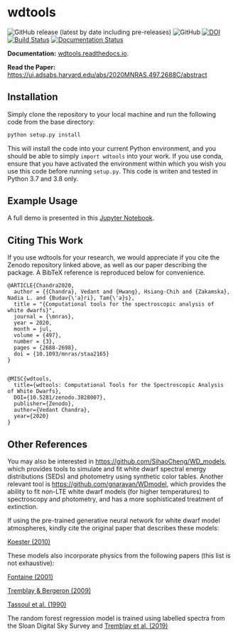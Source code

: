 # wdtools
![GitHub release (latest by date including pre-releases)](https://img.shields.io/github/v/release/vedantchandra/wdtools?include_prereleases)
![GitHub](https://img.shields.io/github/license/vedantchandra/wdtools)
[![DOI](https://zenodo.org/badge/DOI/10.5281/zenodo.3828007.svg)](https://doi.org/10.5281/zenodo.3828007)
[![Build Status](https://travis-ci.com/vedantchandra/wdtools.svg?branch=master)](https://travis-ci.com/vedantchandra/wdtools)
[![Documentation Status](https://readthedocs.org/projects/wdtools/badge/?version=latest)](https://wdtools.readthedocs.io/en/latest/?badge=latest)

**Documentation:** [wdtools.readthedocs.io](https://wdtools.readthedocs.io/en/latest/).

**Read the Paper:** https://ui.adsabs.harvard.edu/abs/2020MNRAS.497.2688C/abstract

## Installation

Simply clone the repository to your local machine and run the following code from the base directory:

``` bash
python setup.py install
```

This will install the code into your current Python environment, and you should be able to simply `import wdtools` into your work. If you use conda, ensure that you have activated the environment within which you wish you use this code before running `setup.py`. This code is writen and tested in Python 3.7 and 3.8 only. 

## Example Usage

A full demo is presented in this [Jupyter Notebook](https://wdtools.readthedocs.io/en/latest/examples/1_fitting_wd_spectra.html).

## Citing This Work

If you use wdtools for your research, we would appreciate if you cite the Zenodo repository linked above, as well as our paper describing the package. A BibTeX reference is reproduced below for convenience. 

```
@ARTICLE{Chandra2020,
  author = {{Chandra}, Vedant and {Hwang}, Hsiang-Chih and {Zakamska}, Nadia L. and {Budav{\'a}ri}, Tam{\'a}s},
  title = "{Computational tools for the spectroscopic analysis of white dwarfs}",
  journal = {\mnras},
  year = 2020,
  month = jul,
  volume = {497},
  number = {3},
  pages = {2688-2698},
  doi = {10.1093/mnras/staa2165}
}


@MISC{wdtools, 
  title={wdtools: Computational Tools for the Spectroscopic Analysis of White Dwarfs}, 
  DOI={10.5281/zenodo.3828007}, 
  publisher={Zenodo}, 
  author={Vedant Chandra}, 
  year={2020}
}
```

## Other References

You may also be interested in https://github.com/SihaoCheng/WD_models, which provides tools to simulate and fit white dwarf spectral energy distributions (SEDs) and photometry using synthetic color tables. Another relevant tool is https://github.com/gnarayan/WDmodel, which provides the ability to fit non-LTE white dwarf models (for higher temperatures) to spectroscopy and photometry, and has a more sophisticated treatment of extinction. 

If using the pre-trained generative neural network for white dwarf model atmospheres, kindly cite the original paper that describes these models: 

[Koester (2010)](https://ui.adsabs.harvard.edu/abs/2010MmSAI..81..921K/abstract)

These models also incorporate physics from the following papers (this list is not exhaustive):

[Fontaine (2001)](https://ui.adsabs.harvard.edu/abs/2001PASP..113..409F/abstract)

[Tremblay & Bergeron (2009)](https://ui.adsabs.harvard.edu/abs/2009ApJ...696.1755T/abstract)

[Tassoul et al. (1990)](https://ui.adsabs.harvard.edu/abs/1990ApJS...72..335T/abstract)

The random forest regression model is trained using labelled spectra from the Sloan Digital Sky Survey and [Tremblay et al. (2019)](https://ui.adsabs.harvard.edu/abs/2019MNRAS.482.5222T/abstract)



